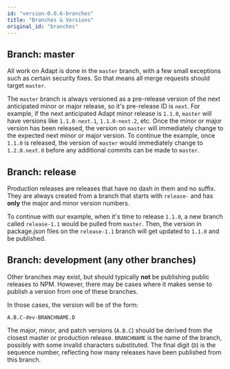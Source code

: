 ```yaml
---
id: "version-0.0.6-branches"
title: "Branches & Versions"
original_id: "branches"
---
```


<!-- DOCTOC SKIP -->


## Branch: master
All work on Adapt is done in the `master` branch, with a few small exceptions such as certain security fixes.
So that means all merge requests should target `master`.

The `master` branch is always versioned as a pre-release version of the next anticipated minor or major release, so it's pre-release ID is `next`.
For example, if the next anticipated Adapt minor release is `1.1.0`, `master` will have versions like `1.1.0-next.1`, `1.1.0-next.2`, etc.
Once the minor or major version has been released, the version on `master` will immediately change to the expected next minor or major version.
To continue the example, once `1.1.0` is released, the version of `master` would immediately change to `1.2.0.next.0` before any additional commits can be made to `master`.

## Branch: release
Production releases are releases that have no dash in them and no suffix.
They are always created from a branch that starts with `release-` and has **only** the major and minor version numbers.

To continue with our example, when it's time to release `1.1.0`, a new branch called `release-1.1` would be pulled from `master`.
Then, the version in package.json files on the `release-1.1` branch will get updated to `1.1.0` and be published.

## Branch: development (any other branches)
Other branches may exist, but should typically **not** be publishing public releases to NPM.
However, there may be cases where it makes sense to publish a version from one of these branches.

In those cases, the version will be of the form:

    A.B.C-dev-BRANCHNAME.D

The major, minor, and patch versions (`A.B.C`) should be derived from the closest master or production release.
`BRANCHNAME` is the name of the branch, possibly with some invalid characters substituted.
The final digit (`D`) is the sequence number, reflecting how many releases have been published from this branch.
